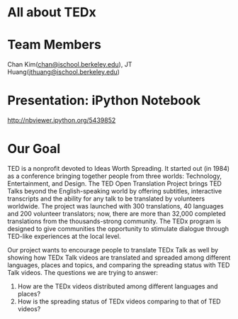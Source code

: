 All about TEDx
================
Team Members 
================

Chan Kim(chan@ischool.berkeley.edu), JT Huang(jthuang@ischool.berkeley.edu)

Presentation: iPython Notebook
==============================
http://nbviewer.ipython.org/5439852 


Our Goal
================

TED is a nonprofit devoted to Ideas Worth Spreading. It started out (in 1984) as a conference bringing together people from three worlds: Technology, Entertainment, and Design. The TED Open Translation Project brings TED Talks beyond the English-speaking world by offering subtitles, interactive transcripts and the ability for any talk to be translated by volunteers worldwide. The project was launched with 300 translations, 40 languages and 200 volunteer translators; now, there are more than 32,000 completed translations from the thousands-strong community. The TEDx program is designed to give communities the opportunity to stimulate dialogue through TED-like experiences at the local level.

Our project wants to encourage people to translate TEDx Talk as well by showing how TEDx Talk videos are translated and spreaded among different languages, places and topics, and comparing the spreading status with TED Talk videos.
The questions we are trying to answer:

1) How are the TEDx videos distributed among different languages and places?
2) How is the spreading status of TEDx videos comparing to that of TED videos?

